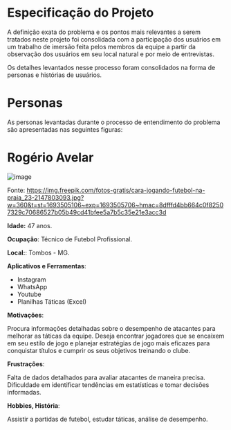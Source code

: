# Especificação do Projeto

A definição exata do problema e os pontos mais relevantes a serem tratados neste projeto foi consolidada com a participação dos usuários em um trabalho de imersão feita pelos membros da equipe a partir da observação dos usuários em seu local natural e por meio de entrevistas. 

Os detalhes levantados nesse processo foram consolidados na forma de personas e histórias de usuários.

# Personas

As personas levantadas durante o processo de entendimento do problema são apresentadas nas seguintes figuras: 

# Rogério Avelar

 ![image](https://github.com/ICEI-PUC-Minas-PMV-ADS/pmv-ads-2023-2-e2-proj-int-t1-time2-futebol/assets/126628545/8c93f3f5-0f5a-4cd5-884e-478cbc156c51)

 Fonte: https://img.freepik.com/fotos-gratis/cara-jogando-futebol-na-praia_23-2147803093.jpg?w=360&t=st=1693505106~exp=1693505706~hmac=8dfffd4bb664c0f82507329c70686527b05b49cd41bfee5a7b5c35e21e3acc3d

**Idade:** 47 anos.

**Ocupação**: Técnico de Futebol Profissional.

**Local:**: Tombos - MG.

**Aplicativos e Ferramentas**:

- Instagram 
- WhatsApp 
- Youtube 
- Planilhas Táticas (Excel)

**Motivações**:

Procura informações detalhadas sobre o desempenho de atacantes para melhorar as táticas da equipe. Deseja encontrar jogadores que se encaixem em seu estilo de jogo e planejar estratégias de jogo mais eficazes para conquistar títulos e cumprir os seus objetivos treinando o clube. 

**Frustrações**:

Falta de dados detalhados para avaliar atacantes de maneira precisa. Dificuldade em identificar tendências em estatísticas e tomar decisões informadas. 

**Hobbies, História**:

Assistir a partidas de futebol, estudar táticas, análise de desempenho.





 


 
